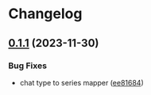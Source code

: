 # Changelog

## [0.1.1](https://github.com/james-curtis/ngx-portal-nest/compare/v0.1.0...v0.1.1) (2023-11-30)


### Bug Fixes

* chat type to series mapper ([ee81684](https://github.com/james-curtis/ngx-portal-nest/commit/ee8168417b8825b32da2fa25f2caf4373f40e659))
